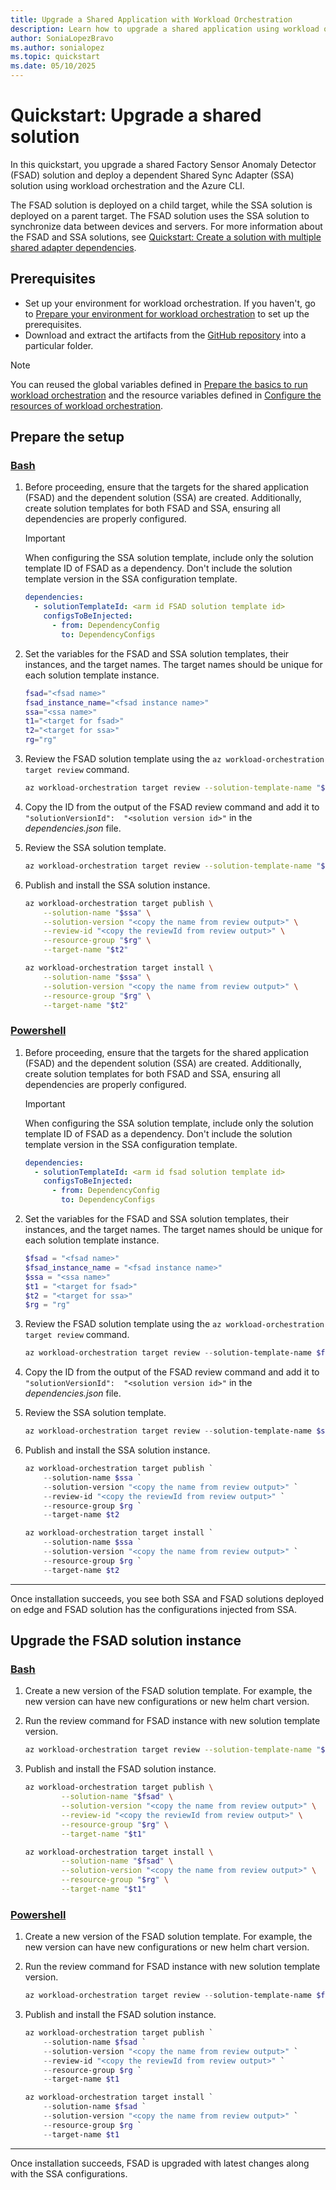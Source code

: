 ```yaml
---
title: Upgrade a Shared Application with Workload Orchestration
description: Learn how to upgrade a shared application using workload orchestration via CLI.
author: SoniaLopezBravo
ms.author: sonialopez
ms.topic: quickstart
ms.date: 05/10/2025
---
```


# Quickstart: Upgrade a shared solution

In this quickstart, you upgrade a shared Factory Sensor Anomaly Detector (FSAD) solution and deploy a dependent Shared Sync Adapter (SSA) solution using workload orchestration and the Azure CLI. 

The FSAD solution is deployed on a child target, while the SSA solution is deployed on a parent target. The FSAD solution uses the SSA solution to synchronize data between devices and servers. For more information about the FSAD and SSA solutions, see [Quickstart: Create a solution with multiple shared adapter dependencies](quickstart-solution-multiple-shared-adapter-dependency.md).

## Prerequisites

- Set up your environment for workload orchestration. If you haven't, go to [Prepare your environment for workload orchestration](initial-setup-environment.md) to set up the prerequisites.
- Download and extract the artifacts from the [GitHub repository](https://github.com/microsoft/AEP/blob/main/content/en/docs/Configuration%20Manager%20(Public%20Preview)/Scripts%20for%20Onboarding/Configuration%20manager%20files.zip) into a particular folder. 

> [!NOTE]
> You can reused the global variables defined in [Prepare the basics to run workload orchestration](initial-setup-environment.md#prepare-the-basics-to-run-workload-orchestration) and the resource variables defined in [Configure the resources of workload orchestration](initial-setup-configuration.md#configure-the-resources-of-workload-orchestration).


## Prepare the setup

### [Bash](#tab/bash)

1. Before proceeding, ensure that the targets for the shared application (FSAD) and the dependent solution (SSA) are created. Additionally, create solution templates for both FSAD and SSA, ensuring all dependencies are properly configured.

    > [!IMPORTANT]
    > When configuring the SSA solution template, include only the solution template ID of FSAD as a dependency. Don't include the solution template version in the SSA configuration template.
    
    ```yaml
    dependencies:
      - solutionTemplateId: <arm id FSAD solution template id>
        configsToBeInjected:
          - from: DependencyConfig
            to: DependencyConfigs
    ```

1. Set the variables for the FSAD and SSA solution templates, their instances, and the target names. The target names should be unique for each solution template instance.

    ```bash
    fsad="<fsad name>"
    fsad_instance_name="<fsad instance name>"
    ssa="<ssa name>"
    t1="<target for fsad>"
    t2="<target for ssa>"
    rg="rg"
    ```

1. Review the FSAD solution template using the `az workload-orchestration target review` command.

    ```bash 
    az workload-orchestration target review --solution-template-name "$fsad" --solution-template-version 1.0.0 --resource-group "$rg" --target-name "$t1" --solution-instance-name "$fsad_instance_name"
    ```

1. Copy the ID from the output of the FSAD review command and add it to `"solutionVersionId":  "<solution version id>"` in the *dependencies.json* file. 
1. Review the SSA solution template.

    ```bash 
    az workload-orchestration target review --solution-template-name "$ssa" --solution-template-version 1.0.0 --resource-group "$rg" --target-name "$t2" --solution-dependencies "@dependencies.json" 
    ```

1. Publish and install the SSA solution instance.

    ```bash 
    az workload-orchestration target publish \
        --solution-name "$ssa" \
        --solution-version "<copy the name from review output>" \
        --review-id "<copy the reviewId from review output>" \
        --resource-group "$rg" \
        --target-name "$t2"

    az workload-orchestration target install \
        --solution-name "$ssa" \
        --solution-version "<copy the name from review output>" \
        --resource-group "$rg" \
        --target-name "$t2"
    ```

### [Powershell](#tab/powershell)

1. Before proceeding, ensure that the targets for the shared application (FSAD) and the dependent solution (SSA) are created. Additionally, create solution templates for both FSAD and SSA, ensuring all dependencies are properly configured.

    > [!IMPORTANT]
    > When configuring the SSA solution template, include only the solution template ID of FSAD as a dependency. Don't include the solution template version in the SSA configuration template.
    
    ```yaml
    dependencies:
      - solutionTemplateId: <arm id fsad solution template id>
        configsToBeInjected:
          - from: DependencyConfig
            to: DependencyConfigs
    ```

1. Set the variables for the FSAD and SSA solution templates, their instances, and the target names. The target names should be unique for each solution template instance.

    ```powershell
    $fsad = "<fsad name>"
    $fsad_instance_name = "<fsad instance name>"
    $ssa = "<ssa name>"
    $t1 = "<target for fsad>"
    $t2 = "<target for ssa>"
    $rg = "rg"
    ```

1. Review the FSAD solution template using the `az workload-orchestration target review` command.

    ```powershell
    az workload-orchestration target review --solution-template-name $fsad --solution-template-version 1.0.0 --resource-group $rg --target-name $t1 --solution-instance-name $fsad_instance_name
    ```

1. Copy the ID from the output of the FSAD review command and add it to `"solutionVersionId":  "<solution version id>"` in the *dependencies.json* file. 
1. Review the SSA solution template.

    ```powershell
    az workload-orchestration target review --solution-template-name $ssa --solution-template-version 1.0.0 --resource-group $rg --target-name $t2 --solution-dependencies "@dependencies.json"
    ```

1. Publish and install the SSA solution instance.

    ```powershell
    az workload-orchestration target publish `
        --solution-name $ssa `
        --solution-version "<copy the name from review output>" `
        --review-id "<copy the reviewId from review output>" `
        --resource-group $rg `
        --target-name $t2

    az workload-orchestration target install `
        --solution-name $ssa `
        --solution-version "<copy the name from review output>" `
        --resource-group $rg `
        --target-name $t2
    ```

***

Once installation succeeds, you see both SSA and FSAD solutions deployed on edge and FSAD solution has the configurations injected from SSA.

## Upgrade the FSAD solution instance

### [Bash](#tab/bash)

1. Create a new version of the FSAD solution template. For example, the new version can have new configurations or new helm chart version.
1. Run the review command for FSAD instance with new solution template version.

    ```bash
    az workload-orchestration target review --solution-template-name "$fsad" --solution-template-version "<new version>" --resource-group "$rg" --target-name "$t1" --solution-instance-name "$fsad_instance_name"
    ```

1. Publish and install the FSAD solution instance.

    ```bash
    az workload-orchestration target publish \
            --solution-name "$fsad" \
            --solution-version "<copy the name from review output>" \
            --review-id "<copy the reviewId from review output>" \
            --resource-group "$rg" \
            --target-name "$t1"
    
    az workload-orchestration target install \
            --solution-name "$fsad" \
            --solution-version "<copy the name from review output>" \
            --resource-group "$rg" \
            --target-name "$t1"
    ```

### [Powershell](#tab/powershell)

1. Create a new version of the FSAD solution template. For example, the new version can have new configurations or new helm chart version.
1. Run the review command for FSAD instance with new solution template version.

    ```powershell
    az workload-orchestration target review --solution-template-name $fsad --solution-template-version "<new version>" --resource-group $rg --target-name $t1 --solution-instance-name $fsad_instance_name
    ```

1. Publish and install the FSAD solution instance.

    ```powershell
    az workload-orchestration target publish `
        --solution-name $fsad `
        --solution-version "<copy the name from review output>" `
        --review-id "<copy the reviewId from review output>" `
        --resource-group $rg `
        --target-name $t1

    az workload-orchestration target install `
        --solution-name $fsad `
        --solution-version "<copy the name from review output>" `
        --resource-group $rg `
        --target-name $t1
    ```

***

Once installation succeeds, FSAD is upgraded with latest changes along with the SSA configurations.
